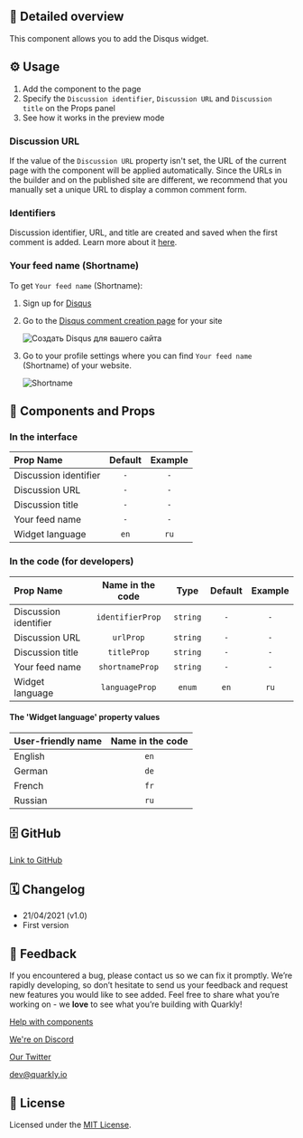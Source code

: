 ## 📖 Detailed overview

This component allows you to add the Disqus widget.

## ⚙️ Usage

1.  Add the component to the page
2.  Specify the `Discussion identifier`, `Discussion URL` and `Discussion title` on the Props panel
3.  See how it works in the preview mode

### Discussion URL

If the value of the `Discussion URL` property isn't set, the URL of the current page with the component will be applied automatically. Since the URLs in the builder and on the published site are different, we recommend that you manually set a unique URL to display a common comment form.

### Identifiers

Discussion identifier, URL, and title are created and saved when the first comment is added. Learn more about it [here](https://help.disqus.com/en/articles/1717111-what-s-a-shortname).

### Your feed name (Shortname)

To get `Your feed name` (Shortname):

1.  Sign up for [Disqus](https://disqus.com/profile/signup/)
2.  Go to the [Disqus comment creation page](https://disqus.com/admin/create) for your site

    ![Создать Disqus для вашего сайта](https://test-upl.quarkly.io/60474504627982001eb71a51/images/1.png?v=2021-04-22T09:20:49.350Z)

3.  Go to your profile settings where you can find `Your feed name` (Shortname) of your website.

    ![Shortname](https://test-upl.quarkly.io/60474504627982001eb71a51/images/2.png?v=2021-04-22T09:21:10.280Z)

## 🧩 Components and Props

### In the interface

| Prop Name             | Default | Example |
| :-------------------- | :-----: | :-----: |
| Discussion identifier |   `-`   |   `-`   |
| Discussion URL        |   `-`   |   `-`   |
| Discussion title      |   `-`   |   `-`   |
| Your feed name        |   `-`   |   `-`   |
| Widget language       |  `en`   |  `ru`   |

### In the code (for developers)

| Prop Name             | Name in the code |   Type   | Default | Example |
| :-------------------- | :--------------: | :------: | :-----: | :-----: |
| Discussion identifier | `identifierProp` | `string` |   `-`   |   `-`   |
| Discussion URL        |    `urlProp`     | `string` |   `-`   |   `-`   |
| Discussion title      |   `titleProp`    | `string` |   `-`   |   `-`   |
| Your feed name        | `shortnameProp`  | `string` |   `-`   |   `-`   |
| Widget language       |  `languageProp`  |  `enum`  |  `en`   |  `ru`   |

#### The 'Widget language' property values

| User-friendly name | Name in the code |
| :----------------- | :--------------: |
| English            |       `en`       |
| German             |       `de`       |
| French             |       `fr`       |
| Russian            |       `ru`       |

## 🗄 GitHub

[Link to GitHub](https://github.com/quarkly/community-kit/blob/master/src/Disqus.js)

## 🗓 Changelog

-   21/04/2021 (v1.0)
-   First version

## 📮 Feedback

If you encountered a bug, please contact us so we can fix it promptly. We’re rapidly developing, so don’t hesitate to send us your feedback and request new features you would like to see added. Feel free to share what you’re working on - we **love** to see what you’re building with Quarkly!

[Help with components](https://community.quarkly.io/c/requests/11)

[We're on Discord](https://discord.gg/SuF9vCMJGW)

[Our Twitter](https://twitter.com/quarklyapp)

[dev@quarkly.io](mailto:dev@quarkly.io)

## 📝 License

Licensed under the [MIT License](https://raw.githubusercontent.com/quarkly/community-kit/master/LICENSE).
